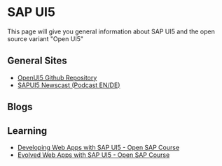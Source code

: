 # SAP UI5

This page will give you general information about SAP UI5 and the open source variant "Open UI5"

## General Sites

* [OpenUI5 Github Repository](https://github.com/SAP/openui5)
* [SAPUI5 Newscast (Podcast EN/DE)](https://open.sap.com/static/ui5-newscast/)

## Blogs

## Learning

* [Developing Web Apps with SAP UI5 - Open SAP Course](https://open.sap.com/courses/ui51)
* [Evolved Web Apps with SAP UI5 - Open SAP Course](https://open.sap.com/courses/ui52)
